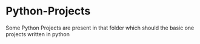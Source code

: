 # Python-Projects
Some Python Projects are present in that folder which should the basic one projects written in python
